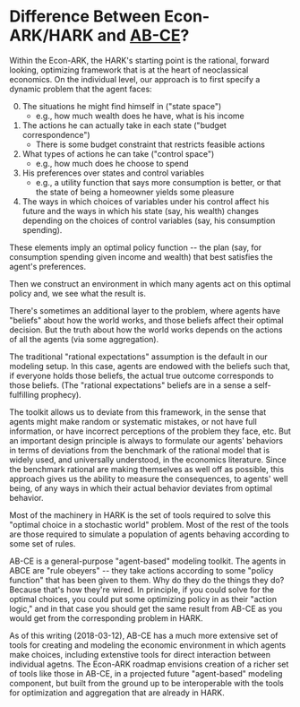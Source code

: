 # Difference Between Econ-ARK/HARK and [AB-CE](https://github.com/AB-CE/abce)?

Within the Econ-ARK, the HARK's starting point is the rational, forward looking, optimizing framework that is at the heart of neoclassical economics.  On the individual level, our approach is to first specify a dynamic problem that the agent faces:

0. The situations he might find himself in ("state space")
   * e.g., how much wealth does he have, what is his income
0. The actions he can actually take in each state ("budget correspondence")
   * There is some budget constraint that restricts feasible actions
0. What types of actions he can take ("control space")
   * e.g., how much does he choose to spend
0. His preferences over states and control variables
   * e.g., a utility function that says more consumption is better, or that the state of being a homeowner yields some pleasure
0. The ways in which choices of variables under his control affect his future and the ways in which his state (say, his wealth) changes depending on the choices of control variables (say, his consumption spending). 

These elements imply an optimal policy function -- the plan (say, for consumption spending given income and wealth) that best satisfies the agent's preferences. 

Then we construct an environment in which many agents act on this optimal policy and, we see what the result is.

There's sometimes an additional layer to the problem, where agents have "beliefs" about how the world works, and those beliefs affect their optimal decision. But the truth about how the world works depends on the actions of all the agents (via some aggregation). 

The traditional "rational expectations" assumption is the default in our modeling setup.  In this case, agents are endowed with the beliefs such that, if everyone holds those beliefs, the actual true outcome 
corresponds to those beliefs. (The "rational expectations" beliefs are in a sense a self-fulfilling prophecy).

The toolkit allows us to deviate from this framework, in the sense that agents might make random or systematic mistakes, or not have full information, or have incorrect perceptions of the problem they face, etc. But an important design principle is always to formulate our agents' behaviors in terms of deviations from the benchmark of the rational model that is widely used, and universally understood, in the economics literature. Since the benchmark rational are making themselves as well off as possible, this approach gives us the ability to measure the consequences, to agents' well being, of any ways in which their actual behavior deviates from optimal behavior.

Most of the machinery in HARK is the set of tools required to solve this "optimal choice in a stochastic world" problem. Most of the rest of the tools are those required to simulate a population of agents behaving according to some  set of rules.

AB-CE is a general-purpose "agent-based" modeling toolkit. The agents in ABCE are "rule obeyers" -- they take actions according to some "policy function" that has been given to them. Why do they do the things they do? Because that's how they're wired. In principle, if you could solve for the optimal choices, you could put some optimizing policy in as their "action logic," and in that case you should get the same result from AB-CE as you would get from the corresponding problem in HARK.

As of this writing (2018-03-12), AB-CE has a much more extensive set of tools for creating and modeling the economic environment in which agents make choices, including extenstive tools for direct interaction between individual agetns. The Econ-ARK roadmap envisions creation of a richer set of tools like those in AB-CE, in a projected future "agent-based" modeling component, but built from the ground up to be interoperable with the tools for optimization and aggregation that are already in HARK.
